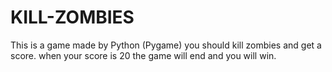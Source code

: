 # KILL-ZOMBIES

This is a game made by Python (Pygame)
you should kill zombies and get a score.
when your score is 20 the game will end and you will win.
